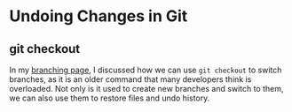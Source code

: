 # Undoing Changes in Git

## git checkout

In my [branching page](8-more-about-branching.md), I discussed how we can use `git checkout` to switch branches, as it is an older command that many developers think is overloaded. Not only is it used to create new branches and switch to them, we can also use them to restore files and undo history.
